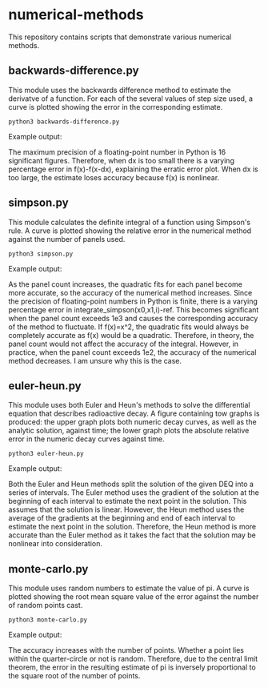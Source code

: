 # numerical-methods

This repository contains scripts that demonstrate various numerical methods.

## backwards-difference.py

This module uses the backwards difference method to estimate the derivatve of a function. For each of the several values of step size used, a curve is plotted showing the error in the corresponding estimate.

	python3 backwards-difference.py

Example output:



The maximum precision of a floating-point number in Python is 16 significant figures. Therefore, when dx is too small there is a varying percentage error in f(x)-f(x-dx), explaining the erratic error plot. When dx is too large, the estimate loses accuracy because f(x) is nonlinear.

## simpson.py

This module calculates the definite integral of a function using Simpson's rule. A curve is plotted showing the relative error in the numerical method against the number of panels used.

	python3 simpson.py

Example output:



As the panel count increases, the quadratic fits for each panel become more accurate, so the accuracy of the numerical method increases. Since the precision of floating-point numbers in Python is finite, there is a varying percentage error in integrate_simpson(x0,x1,i)-ref. This becomes significant when the panel count exceeds 1e3 and causes the corresponding accuracy of the method to fluctuate. If f(x)=x^2, the quadratic fits would always be completely accurate as f(x) would be a quadratic. Therefore, in theory, the panel count would not affect the accuracy of the integral. However, in practice, when the panel count exceeds 1e2, the accuracy of the numerical method decreases. I am unsure why this is the case.

## euler-heun.py

This module uses both Euler and Heun's methods to solve the differential equation that describes radioactive decay. A figure containing tow graphs is produced: the upper graph plots both numeric decay curves, as well as the analytic solution, against time; the lower graph plots the absolute relative error in the numeric decay curves against time.

	python3 euler-heun.py

Example output:



Both the Euler and Heun methods split the solution of the given DEQ into a series of intervals. The Euler method uses the gradient of the solution at the beginning of each interval to estimate the next point in the solution. This assumes that the solution is linear. However, the Heun method uses the average of the gradients at the beginning and end of each interval to estimate the next point in the solution. Therefore, the Heun method is more accurate than the Euler method as it takes the fact that the solution may be nonlinear into consideration.

## monte-carlo.py

This module uses random numbers to estimate the value of pi. A curve is plotted showing the root mean square value of the error against the number of random points cast.

	python3 monte-carlo.py

Example output:



The accuracy increases with the number of points. Whether a point lies within the quarter-circle or not is random. Therefore, due to the central limit theorem, the error in the resulting estimate of pi is inversely proportional to the square root of the number of points.
